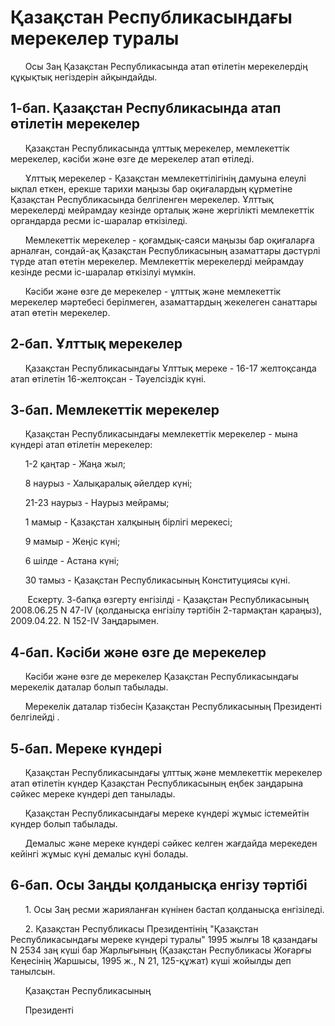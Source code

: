 # Қазақстан Республикасындағы мерекелер туралы

      Осы Заң Қазақстан Республикасында атап өтілетін мерекелердің құқықтық негіздерін айқындайды.

## 1-бап. Қазақстан Республикасында атап өтілетін мерекелер

      Қазақстан Республикасында ұлттық мерекелер, мемлекеттік мерекелер, кәсіби және өзге де мерекелер атап өтіледі.

      Ұлттық мерекелер - Қазақстан мемлекеттілігінің дамуына елеулі ықпал еткен, ерекше тарихи маңызы бар оқиғалардың құрметіне Қазақстан Республикасында белгіленген мерекелер. Ұлттық мерекелерді мейрамдау кезінде орталық және жергілікті мемлекеттік органдарда ресми іс-шаралар өткізіледі.

      Мемлекеттік мерекелер - қоғамдық-саяси маңызы бар оқиғаларға арналған, сондай-ақ Қазақстан Республикасының азаматтары дәстүрлі түрде атап өтетін мерекелер. Мемлекеттік мерекелерді мейрамдау кезінде ресми іс-шаралар өткізілуі мүмкін.

      Кәсіби және өзге де мерекелер - ұлттық және мемлекеттік мерекелер мәртебесі берілмеген, азаматтардың жекелеген санаттары атап өтетін мерекелер.

## 2-бап. Ұлттық мерекелер

      Қазақстан Республикасындағы Ұлттық мереке - 16-17 желтоқсанда атап өтілетін 16-желтоқсан - Тәуелсіздік күні.

## 3-бап. Мемлекеттік мерекелер

      Қазақстан Республикасындағы мемлекеттік мерекелер - мына күндері атап өтілетін мерекелер:

      1-2 қаңтар - Жаңа жыл;

      8 наурыз - Халықаралық әйелдер күні;

      21-23 наурыз - Наурыз мейрамы;

      1 мамыр - Қазақстан халқының бірлігі мерекесі;

      9 мамыр - Жеңіс күні;

      6 шілде - Астана күні;

      30 тамыз - Қазақстан Республикасының Конституциясы күні.

       Ескерту. 3-бапқа өзгерту енгізілді - Қазақстан Республикасының 2008.06.25 N 47-IV (қолданысқа енгізілу тәртібін 2-тармақтан қараңыз), 2009.04.22. N 152-IV Заңдарымен.

## 4-бап. Кәсіби және өзге де мерекелер

      Кәсіби және өзге де мерекелер Қазақстан Республикасындағы мерекелік даталар болып табылады.

      Мерекелік даталар тізбесін Қазақстан Республикасының Президенті белгілейді .

## 5-бап. Мереке күндері

      Қазақстан Республикасындағы ұлттық және мемлекеттік мерекелер атап өтілетін күндер Қазақстан Республикасының еңбек заңдарына сәйкес мереке күндері деп танылады.

      Қазақстан Республикасындағы мереке күндері жұмыс істемейтін күндер болып табылады.

      Демалыс және мереке күндері сәйкес келген жағдайда мерекеден кейінгі жұмыс күні демалыс күні болады.

## 6-бап. Осы Заңды қолданысқа енгізу тәртібі

      1. Осы Заң ресми жарияланған күнінен бастап қолданысқа енгізіледі.

      2. Қазақстан Республикасы Президентінің "Қазақстан Республикасындағы мереке күндері туралы" 1995 жылғы 18 қазандағы N 2534 заң күші бар Жарлығының (Қазақстан Республикасы Жоғарғы Кеңесінің Жаршысы, 1995 ж., N 21, 125-құжат) күші жойылды деп танылсын.

      Қазақстан Республикасының

      Президенті

